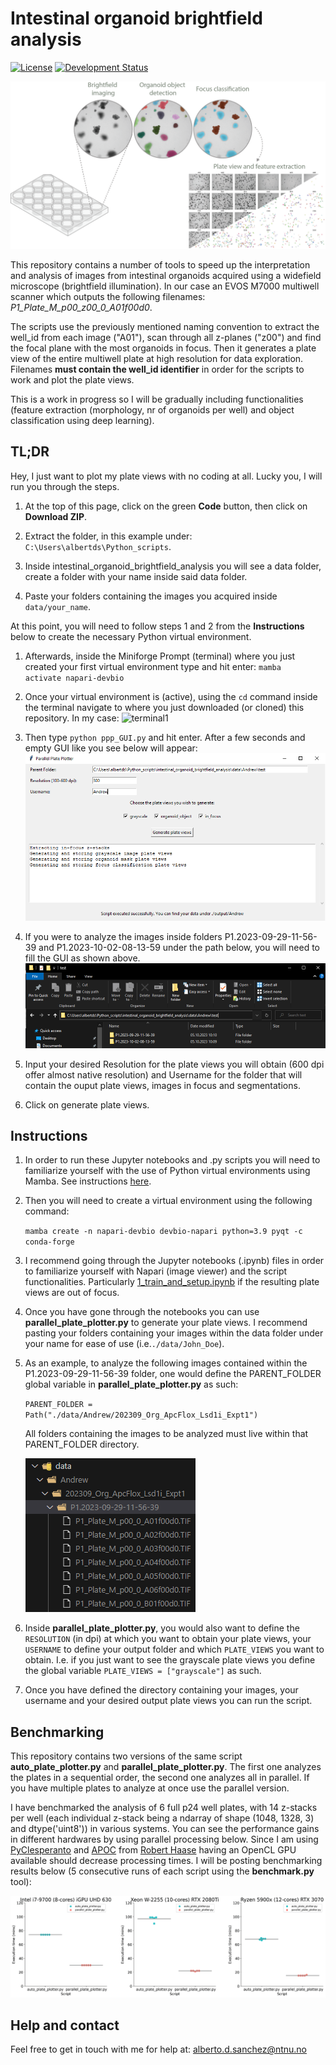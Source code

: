 <h1>Intestinal organoid brightfield analysis</h1>

[![License](https://img.shields.io/pypi/l/napari-accelerated-pixel-and-object-classification.svg?color=green)](https://github.com/adiezsanchez/intestinal_organoid_brightfield_analysis/blob/main/LICENSE)
[![Development Status](https://img.shields.io/pypi/status/napari-accelerated-pixel-and-object-classification.svg)](https://en.wikipedia.org/wiki/Software_release_life_cycle#Alpha)

![workflow](./images/workflow.png)

This repository contains a number of tools to speed up the interpretation and analysis of images from intestinal organoids acquired using a widefield microscope (brightfield illumination). In our case an EVOS M7000 multiwell scanner which outputs the following filenames: _P1_Plate_M_p00_z00_0_A01f00d0_.

The scripts use the previously mentioned naming convention to extract the well_id from each image ("A01"), scan through all z-planes ("z00") and find the focal plane with the most organoids in focus. Then it generates a plate view of the entire multiwell plate at high resolution for data exploration. Filenames **must contain the well_id identifier** in order for the scripts to work and plot the plate views.

This is a work in progress so I will be gradually including functionalities (feature extraction (morphology, nr of organoids per well) and object classification using deep learning).

<h2>TL;DR</h2>

Hey, I just want to plot my plate views with no coding at all. Lucky you, I will run you through the steps.

1. At the top of this page, click on the green **Code** button, then click on **Download ZIP**.

2. Extract the folder, in this example under: <code>C:\Users\albertds\Python_scripts</code>.

3. Inside intestinal_organoid_brightfield_analysis you will see a data folder, create a folder with your name inside said data folder.

4. Paste your folders containing the images you acquired inside <code>data/your_name</code>.

At this point, you will need to follow steps 1 and 2 from the **Instructions** below to create the necessary Python virtual environment.

1. Afterwards, inside the Miniforge Prompt (terminal) where you just created your first virtual environment type and hit enter:
   <code>mamba activate napari-devbio</code>

2. Once your virtual environment is (active), using the <code>cd</code> command inside the terminal navigate to where you just downloaded (or cloned) this repository. In my case:
   ![terminal1](./images/terminal_env_activation)

3. Then type <code>python ppp_GUI.py</code> and hit enter. After a few seconds and empty GUI like you see below will appear:
   ![pppGUI](./images/ppp_GUI.png)

4. If you were to analyze the images inside folders P1.2023-09-29-11-56-39 and P1.2023-10-02-08-13-59 under the path below, you will need to fill the GUI as shown above.
   ![tldr_path](./images/filepath_tldr.png)

5. Input your desired Resolution for the plate views you will obtain (600 dpi offer almost native resolution) and Username for the folder that will contain the ouput plate views, images in focus and segmentations.

6. Click on generate plate views.

<h2>Instructions</h2>

1. In order to run these Jupyter notebooks and .py scripts you will need to familiarize yourself with the use of Python virtual environments using Mamba. See instructions [here](https://biapol.github.io/blog/mara_lampert/getting_started_with_mambaforge_and_python/readme.html).

2. Then you will need to create a virtual environment using the following command:

   <code>mamba create -n napari-devbio devbio-napari python=3.9 pyqt -c conda-forge</code>

3. I recommend going through the Jupyter notebooks (.ipynb) files in order to familiarize yourself with Napari (image viewer) and the script functionalities. Particularly [1_train_and_setup.ipynb](1_train_and_setup.ipynb) if the resulting plate views are out of focus.

4. Once you have gone through the notebooks you can use **parallel_plate_plotter.py** to generate your plate views. I recommend pasting your folders containing your images within the data folder under your name for ease of use (i.e.<code>./data/John_Doe</code>).

5. As an example, to analyze the following images contained within the P1.2023-09-29-11-56-39 folder, one would define the PARENT_FOLDER global variable in **parallel_plate_plotter.py** as such:

   <code>PARENT_FOLDER = Path("./data/Andrew/202309_Org_ApcFlox_Lsd1i_Expt1")</code>

   All folders containing the images to be analyzed must live within that PARENT_FOLDER directory.

   ![filepath](./images/filepath.png)

6. Inside **parallel_plate_plotter.py**, you would also want to define the <code>RESOLUTION</code> (in dpi) at which you want to obtain your plate views, your <code>USERNAME</code> to define your output folder and which <code>PLATE_VIEWS</code> you want to obtain. I.e. if you just want to see the grayscale plate views you define the global variable <code>PLATE_VIEWS = ["grayscale"]</code> as such.

7. Once you have defined the directory containing your images, your username and your desired output plate views you can run the script.

<h2>Benchmarking</h2>

This repository contains two versions of the same script **auto_plate_plotter.py** and **parallel_plate_plotter.py**. The first one analyzes the plates in a sequential order, the second one analyzes all in parallel. If you have multiple plates to analyze at once use the parallel version.

I have benchmarked the analysis of 6 full p24 well plates, with 14 z-stacks per well (each individual z-stack being a ndarray of shape (1048, 1328, 3) and dtype('uint8')) in various systems. You can see the performance gains in different hardwares by using parallel processing below. Since I am using [PyClesperanto](https://github.com/clEsperanto/pyclesperanto_prototype) and [APOC](https://github.com/haesleinhuepf/napari-accelerated-pixel-and-object-classification) from [Robert Haase](https://github.com/haesleinhuepf) having an OpenCL GPU available should decrease processing times. I will be posting benchmarking results below (5 consecutive runs of each script using the **benchmark.py** tool):

![benchmark_comparison](./benchmark_results/comparison.png)

<h2>Help and contact</h2>

Feel free to get in touch with me for help at: <alberto.d.sanchez@ntnu.no>
